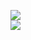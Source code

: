 [![](https://img.shields.io/badge/Made%20With-Github%20Spray-lightgrey.svg?style=for-the-badge&logo=github)](https://github.com/Annihil/github-spray#7965)  
[![](https://i.imgur.com/2DrTn0Z.gif)](https://github.com/Annihil/github-spray)